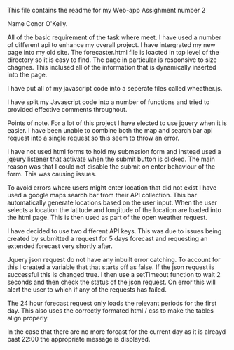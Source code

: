 This file contains the readme for my Web-app Assighment number 2

Name Conor O'Kelly.

All of the basic requirement of the task where meet. I have used a number of different api to enhance my overall project.
I have intergrated my new page into my old site. The forecaster.html file is loacted in top level of the directory so it is easy to find.
The page in particular is responsive to size chagnes. This inclused all of the information that is dynamically inserted into the page.

I have put all of my javascript code into a seperate files called wheather.js. 

I have split my Javascript code into a number of functions and tried to provided effective comments throughout.

Points of note.
For a lot of this project I have elected to use jquery when it is easier.
I have been unable to combine both the map and search bar api request into a single request so this seem to throw an error.

I have not used html forms to hold my submssion form and instead used a jqeury listener that activate when the submit button is clicked. The main reason was that I could not disable the submit on enter behaviour of the form. This was  causing issues.

To avoid errors where users might enter location that did not exist I have used a google maps search bar from their API collection. This bar automatically generate locations based on the user input. When the user selects a location the latitude and longitude of the location are loaded into the html page. This is then used as part of the open weather request.

I have decided to use two different API keys. This was due to issues being created by submitted a request for 5 days forecast and requesting an extended forecast very shortly after.

Jquery json request do not have any inbuilt error catching. To account for this I created a variable that that starts off as false. If the json request is successful this is changed true. I then use a setTimeout function to wait 2 seconds and then check the status of the json request. On error this will alert the user to which if any of the requests has failed.

The 24 hour forecast request only loads the relevant periods for the first day. This also uses the correctly formated html / css to make the tables align properly.

In the case that there are no more forcast for the current day as it is alreayd past 22:00 the appropriate message is displayed.
